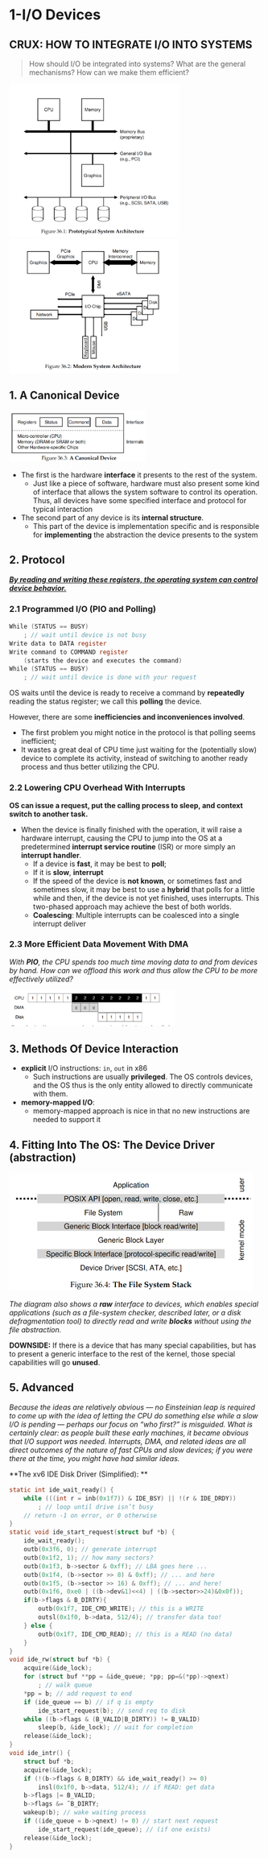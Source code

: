 # 1-I/O Devices

## **CRUX: HOW TO INTEGRATE I/O INTO SYSTEMS**

>   How should I/O be integrated into systems? What are the general mechanisms? How can we make them efficient?

<img src="../.assets/image-20241202222327963.png" alt="image-20241202222327963" style="zoom:33%;" />

<img src="../.assets/image-20241202222340617.png" alt="image-20241202222340617" style="zoom:33%;" />

## 1. A Canonical Device

<img src="../.assets/image-20241202222423153.png" alt="image-20241202222423153" style="zoom:33%;" />

*   The first is the hardware **interface** it presents to the rest of the system. 
    *   Just like a piece of software, hardware must also present some kind of interface that allows the system software to control its operation. Thus, all devices have some specified interface and protocol for typical interaction
*   The second part of any device is its **internal structure**. 
    *   This part of the device is implementation specific and is responsible for **implementing** the abstraction the device presents to the system

## 2. Protocol

<u>***By reading and writing these registers, the operating system can control device behavior.***</u>

### 2.1 Programmed I/O (PIO and Polling)

```c
While (STATUS == BUSY)
	; // wait until device is not busy
Write data to DATA register
Write command to COMMAND register
	(starts the device and executes the command)
While (STATUS == BUSY)
	; // wait until device is done with your request
```

OS waits until the device is ready to receive a command by **repeatedly** reading the status register; we call this **polling** the device.

However, there are some **inefficiencies and inconveniences involved**. 

*   The first problem you might notice in the protocol is that polling seems inefficient;
*   It wastes a great deal of CPU time just waiting for the (potentially slow) device to complete its activity, instead of switching to another ready process and thus better utilizing the CPU.

### 2.2 Lowering CPU Overhead With Interrupts

**OS can issue a request, put the calling process to sleep, and context switch to another task.**

*   When the device is finally finished with the operation, it will raise a hardware interrupt, causing the CPU to jump into the OS at a predetermined **interrupt service routine** (ISR) or more simply an **interrupt handler**. 
    *   If a device is **fast**, it may be best to **poll**; 
    *   If it is **slow**, **interrupt**
    *   If the speed of the device is **not known**, or sometimes fast and sometimes slow, it may be best to use a **hybrid** that polls for a little while and then, if the device is not yet finished, uses interrupts. This two-phased approach may achieve the best of both worlds.
    *   **Coalescing**: Multiple interrupts can be coalesced into a single interrupt deliver

### 2.3 More Efficient Data Movement With DMA

*With **PIO**, the CPU spends too much time moving data to and from devices by hand. How can we offload this work and thus allow the CPU to be more effectively utilized?*

<img src="../.assets/image-20241202223257082.png" alt="image-20241202223257082" style="zoom:33%;" />

## 3. Methods Of Device Interaction

*   **explicit** I/O instructions: `in`, `out` in x86
    *   Such instructions are usually **privileged**. The OS controls devices, and the OS thus is the only entity allowed to directly communicate with them.
*   **memory-mapped I/O**: 
    *   memory-mapped approach is nice in that no new instructions are needed to support it

## 4. Fitting Into The OS: The Device Driver (abstraction)

<img src="../.assets/image-20241202223456933.png" alt="image-20241202223456933" style="zoom:50%;" />

*The diagram also shows a **raw** interface to devices, which enables special applications (such as a file-system checker, described later, or a disk defragmentation tool) to directly read and write **blocks** without using the file abstraction.*

**DOWNSIDE:** If there is a device that has many special capabilities, but has to present a generic interface to the rest of the kernel, those special capabilities will go **unused**.

## 5. Advanced

*Because the ideas are relatively obvious — no Einsteinian leap is required to come up with the idea of letting the CPU do something else while a slow I/O is pending — perhaps our focus on “who first?” is misguided. What is certainly clear: as people built these early machines, it became obvious that I/O support was needed. Interrupts, DMA, and related ideas are all direct outcomes of the nature of fast CPUs and slow devices; if you were there at the time, you might have had similar ideas.*



**The xv6 IDE Disk Driver (Simplified): **

```c
static int ide_wait_ready() {
    while (((int r = inb(0x1f7)) & IDE_BSY) || !(r & IDE_DRDY))
        ; // loop until drive isn’t busy
    // return -1 on error, or 0 otherwise
}
static void ide_start_request(struct buf *b) {
    ide_wait_ready();
    outb(0x3f6, 0); // generate interrupt
    outb(0x1f2, 1); // how many sectors?
    outb(0x1f3, b->sector & 0xff); // LBA goes here ...
    outb(0x1f4, (b->sector >> 8) & 0xff); // ... and here
    outb(0x1f5, (b->sector >> 16) & 0xff); // ... and here!
    outb(0x1f6, 0xe0 | ((b->dev&1)<<4) | ((b->sector>>24)&0x0f));
    if(b->flags & B_DIRTY){
        outb(0x1f7, IDE_CMD_WRITE); // this is a WRITE
        outsl(0x1f0, b->data, 512/4); // transfer data too!
    } else {
        outb(0x1f7, IDE_CMD_READ); // this is a READ (no data)
    }
}
void ide_rw(struct buf *b) {
    acquire(&ide_lock);
    for (struct buf **pp = &ide_queue; *pp; pp=&(*pp)->qnext)
        ; // walk queue
    *pp = b; // add request to end
    if (ide_queue == b) // if q is empty
        ide_start_request(b); // send req to disk
    while ((b->flags & (B_VALID|B_DIRTY)) != B_VALID)
        sleep(b, &ide_lock); // wait for completion
    release(&ide_lock);
}
void ide_intr() {
    struct buf *b;
    acquire(&ide_lock);
    if (!(b->flags & B_DIRTY) && ide_wait_ready() >= 0)
        insl(0x1f0, b->data, 512/4); // if READ: get data
    b->flags |= B_VALID;
    b->flags &= ˜B_DIRTY;
    wakeup(b); // wake waiting process
    if ((ide_queue = b->qnext) != 0) // start next request
        ide_start_request(ide_queue); // (if one exists)
    release(&ide_lock);
}
```